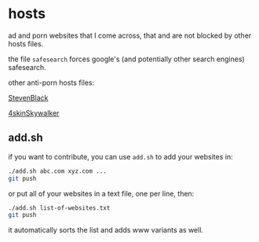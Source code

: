 # hosts

ad and porn websites that I come across,
that and are not blocked by other hosts files.

the file `safesearch` forces google's (and potentially other search engines) safesearch.

other anti-porn hosts files:

[StevenBlack](https://github.com/StevenBlack/hosts/tree/master/alternates/porn)

[4skinSkywalker](https://github.com/4skinSkywalker/Anti-Porn-HOSTS-File)

## add.sh

if you want to contribute, you can use `add.sh` to
add your websites in:

```sh
./add.sh abc.com xyz.com ...
git push
```

or put all of your websites in a text file, one per line,
then:

```sh
./add.sh list-of-websites.txt
git push
```

it automatically sorts the list and adds www variants
as well.

